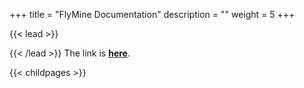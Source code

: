 +++
title = "FlyMine Documentation"
description = ""
weight = 5
+++

{{< lead >}}

{{< /lead >}}
The link is **[here](https://flymine.readthedocs.io/en/latest/)**.

{{< childpages >}}